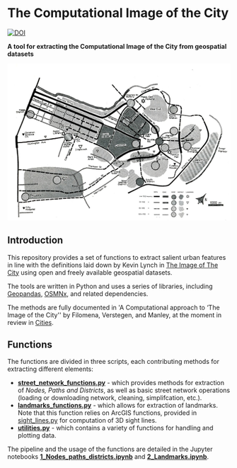 # The Computational Image of the City 
[![DOI](https://zenodo.org/badge/130851801.svg)](https://zenodo.org/badge/latestdoi/130851801)

**A tool for extracting the Computational Image of the City from geospatial datasets**


<img src="image_of_the_city_boston.jpg" alt="Image of the City (© The MIT Press)" />

## Introduction

This repository provides a set of functions to extract salient urban features in line with the definitions laid down by Kevin Lynch in [The Image of The City](https://mitpress.mit.edu/books/image-city) using open and freely available geospatial datasets.

The tools are written in Python and uses a series of libraries, including [Geopandas](http://geopandas.org), [OSMNx](https://osmnx.readthedocs.io/en/stable/), and related dependencies.

The methods are fully documented in 'A Computational approach to ‘The Image of the City'' by Filomena, Verstegen, and Manley, at the moment in review in [Cities](https://www.journals.elsevier.com/cities/).

## Functions

The functions are divided in three scripts, each contributing methods for extracting different elements:

* **[street_network_functions.py](street_network_functions.py)** - which provides methods for extraction of *Nodes, Paths and Districts*, as well as basic street network operations (loading or downloading network, cleaning, simplifcation, etc.).  
* **[landmarks_functions.py](landmarks_functions.py)** - which allows for extraction of landmarks. Note that this function relies on ArcGIS functions, provided in [sight_lines.py](sight_lines.py) for computation of 3D sight lines.
* **[utilities.py](utilities.py)** - which contains a variety of functions for handling and plotting data.

The pipeline and the usage of the functions are detailed in the Jupyter notebooks **[1_Nodes_paths_districts.ipynb](1_Nodes_paths_districts.ipynb)** and **[2_Landmarks.ipynb](2_Landmarks.ipynb)**.

